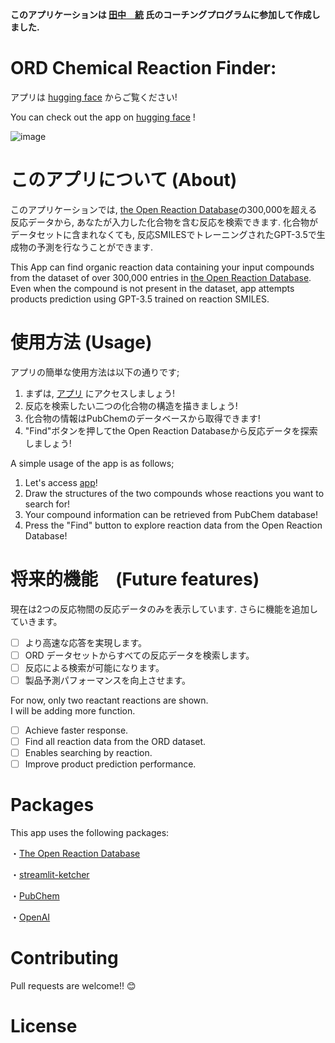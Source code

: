 **このアプリケーションは [田中　統](https://suguru-tanaka.com/) 氏のコーチングプログラムに参加して作成しました.**

# ORD Chemical Reaction Finder: 

アプリは [hugging face](https://huggingface.co/spaces/kumasan681104/React_St) からご覧ください!

You can check out the app on [hugging face](https://huggingface.co/spaces/kumasan681104/React_St) !

![image](https://github.com/KatsumiYamashita/React_ABY/blob/main/img/ord_finder_title_white.jpg?raw=true)

# このアプリについて (About)

このアプリケーションでは, [the Open Reaction Database](https://open-reaction-database.org/client/browse)の300,000を超える反応データから, あなたが入力した化合物を含む反応を検索できます.
化合物がデータセットに含まれなくても, 反応SMILESでトレーニングされたGPT-3.5で生成物の予測を行なうことができます.

This App can find organic reaction data containing your input compounds from the dataset of over 300,000 entries in [the Open Reaction Database](https://open-reaction-database.org/client/browse). 
Even when the compound is not present in the dataset, app attempts products prediction using GPT-3.5 trained on reaction SMILES.

# 使用方法 (Usage)

アプリの簡単な使用方法は以下の通りです;
1. まずは, [アプリ](https://huggingface.co/spaces/kumasan681104/React_St) にアクセスしましょう!
2. 反応を検索したい二つの化合物の構造を描きましょう!
3. 化合物の情報はPubChemのデータベースから取得できます!
4. "Find"ボタンを押してthe Open Reaction Databaseから反応データを探索しましょう!

A simple usage of the app is as follows;
1. Let's access [app](https://huggingface.co/spaces/kumasan681104/React_St)!
2. Draw the structures of the two compounds whose reactions you want to search for!
3. Your compound information can be retrieved from PubChem database!
4. Press the "Find" button to explore reaction data from the Open Reaction Database!

# 将来的機能　(Future features)

現在は2つの反応物間の反応データのみを表示しています.
さらに機能を追加していきます。

- [ ] より高速な応答を実現します。
- [ ] ORD データセットからすべての反応データを検索します。
- [ ] 反応による検索が可能になります。
- [ ] 製品予測パフォーマンスを向上させます。

For now, only two reactant reactions are shown.  
I will be adding more function.

- [ ] Achieve faster response.
- [ ] Find all reaction data from the ORD dataset.
- [ ] Enables searching by reaction.
- [ ] Improve product prediction performance.

# Packages

This app uses the following packages:

・[The Open Reaction Database](https://docs.open-reaction-database.org/en/latest/)

・[streamlit-ketcher](https://github-com.translate.goog/mik-laj/streamlit-ketcher?ref=blog.streamlit.io&_x_tr_sl=en&_x_tr_tl=ja&_x_tr_hl=ja&_x_tr_pto=sc)

・[PubChem](https://pubchem.ncbi.nlm.nih.gov/)

・[OpenAI](https://platform.openai.com/overview)

# Contributing

Pull requests are welcome!! 😊

# License
